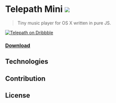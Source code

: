 # Telepath Mini [![](http://img.shields.io/badge/Status-In%20Progress-green.svg?style=flat-square)](https://github.com/voronianski/telepath-mini/commits/master)

> Tiny music player for OS X written in pure JS.

[![Telepath on Dribbble](https://dl.dropboxusercontent.com/u/100463011/telepath-dribbble-promo.png)](https://dribbble.com/shots/1869508-Telepath-Mini-Player)

### [Download](http://labs.voronianski.com/get-telepath-mini)

## Technologies

## Contribution

## License
